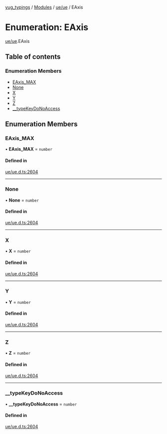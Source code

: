 [yug_typings](../README.md) / [Modules](../modules.md) / [ue/ue](../modules/ue_ue.md) / EAxis

# Enumeration: EAxis

[ue/ue](../modules/ue_ue.md).EAxis

## Table of contents

### Enumeration Members

- [EAxis\_MAX](ue_ue.EAxis.md#eaxis_max)
- [None](ue_ue.EAxis.md#none)
- [X](ue_ue.EAxis.md#x)
- [Y](ue_ue.EAxis.md#y)
- [Z](ue_ue.EAxis.md#z)
- [\_\_typeKeyDoNoAccess](ue_ue.EAxis.md#__typekeydonoaccess)

## Enumeration Members

### EAxis\_MAX

• **EAxis\_MAX** = `number`

#### Defined in

[ue/ue.d.ts:2604](https://github.com/YugMetaverse/yug_typings/blob/b7d9b19/ue/ue.d.ts#L2604)

___

### None

• **None** = `number`

#### Defined in

[ue/ue.d.ts:2604](https://github.com/YugMetaverse/yug_typings/blob/b7d9b19/ue/ue.d.ts#L2604)

___

### X

• **X** = `number`

#### Defined in

[ue/ue.d.ts:2604](https://github.com/YugMetaverse/yug_typings/blob/b7d9b19/ue/ue.d.ts#L2604)

___

### Y

• **Y** = `number`

#### Defined in

[ue/ue.d.ts:2604](https://github.com/YugMetaverse/yug_typings/blob/b7d9b19/ue/ue.d.ts#L2604)

___

### Z

• **Z** = `number`

#### Defined in

[ue/ue.d.ts:2604](https://github.com/YugMetaverse/yug_typings/blob/b7d9b19/ue/ue.d.ts#L2604)

___

### \_\_typeKeyDoNoAccess

• **\_\_typeKeyDoNoAccess** = `number`

#### Defined in

[ue/ue.d.ts:2604](https://github.com/YugMetaverse/yug_typings/blob/b7d9b19/ue/ue.d.ts#L2604)
